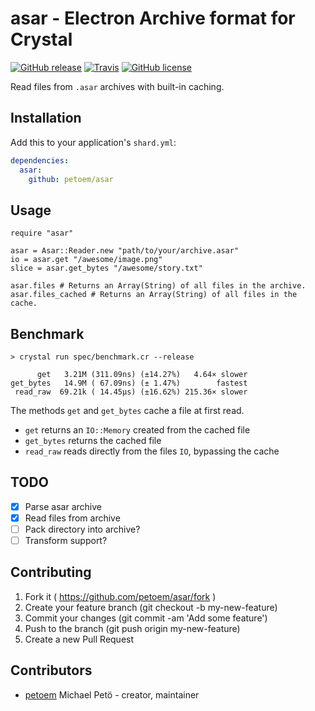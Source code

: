 # asar - Electron Archive format for Crystal

[![GitHub release](https://img.shields.io/github/release/petoem/asar.svg?style=flat-square)](https://github.com/petoem/asar/releases)
[![Travis](https://img.shields.io/travis/petoem/asar.svg?style=flat-square)](https://travis-ci.org/petoem/asar)
[![GitHub license](https://img.shields.io/badge/license-MIT-blue.svg?style=flat-square)](https://github.com/petoem/asar/blob/master/LICENSE)  

Read files from `.asar` archives with built-in caching.

## Installation

Add this to your application's `shard.yml`:

```yaml
dependencies:
  asar:
    github: petoem/asar
```

## Usage

```crystal
require "asar"

asar = Asar::Reader.new "path/to/your/archive.asar"
io = asar.get "/awesome/image.png"
slice = asar.get_bytes "/awesome/story.txt"

asar.files # Returns an Array(String) of all files in the archive. 
asar.files_cached # Returns an Array(String) of all files in the cache. 

```

## Benchmark

```
> crystal run spec/benchmark.cr --release

      get   3.21M (311.09ns) (±14.27%)   4.64× slower
get_bytes   14.9M ( 67.09ns) (± 1.47%)        fastest
 read_raw  69.21k ( 14.45µs) (±16.62%) 215.36× slower
```

The methods `get` and `get_bytes` cache a file at first read.  
- `get` returns an `IO::Memory` created from the cached file  
- `get_bytes` returns the cached file  
- `read_raw` reads directly from the files `IO`, bypassing the cache  

## TODO

- [x] Parse asar archive
- [x] Read files from archive
- [ ] Pack directory into archive?
- [ ] Transform support?

## Contributing

1. Fork it ( https://github.com/petoem/asar/fork )
2. Create your feature branch (git checkout -b my-new-feature)
3. Commit your changes (git commit -am 'Add some feature')
4. Push to the branch (git push origin my-new-feature)
5. Create a new Pull Request

## Contributors

- [petoem](https://github.com/petoem) Michael Petö - creator, maintainer
